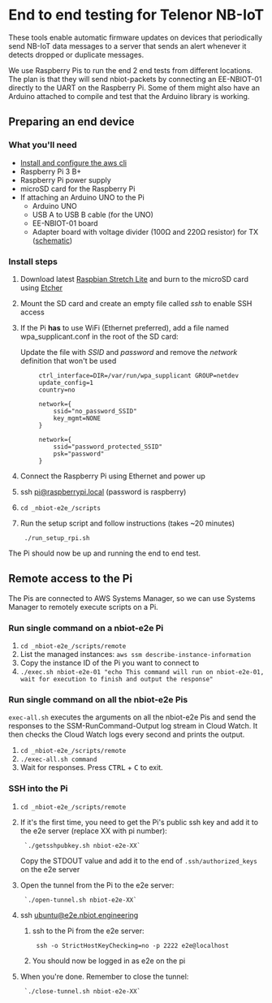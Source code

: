 # End to end testing for Telenor NB-IoT

These tools enable automatic firmware updates on devices that periodically send NB-IoT data messages to a server that sends an alert whenever it detects dropped or duplicate messages.

We use Raspberry Pis to run the end 2 end tests from different locations. The plan is that they will send nbiot-packets by connecting an EE-NBIOT-01 directly to the UART on the Raspberry Pi. Some of them might also have an Arduino attached to compile and test that the Arduino library is working.

## Preparing an end device

### What you'll need
* [Install and configure the aws cli](https://docs.aws.amazon.com/cli/latest/userguide/cli-chap-install.html)
* Raspberry Pi 3 B+
* Raspberry Pi power supply
* microSD card for the Raspberry Pi
* If attaching an Arduino UNO to the Pi
    * Arduino UNO
    * USB A to USB B cable (for the UNO)
    * EE-NBIOT-01 board
    * Adapter board with voltage divider (100Ω and 220Ω resistor) for TX ([schematic](https://docs.nbiot.engineering/tutorials/arduino-basic.html))


### Install steps

1. Download latest [Raspbian Stretch Lite](https://downloads.raspberrypi.org/raspbian_lite/images/raspbian_lite-2018-11-15/2018-11-13-raspbian-stretch-lite.zip) and burn to the microSD card using [Etcher](https://www.balena.io/etcher/)
1. Mount the SD card and create an empty file called _ssh_ to enable SSH access
1. If the Pi __has__ to use WiFi (Ethernet preferred), add a file named wpa_supplicant.conf in the root of the SD card:

    Update the file with _SSID_ and _password_ and remove the _network_ definition that won't be used

            ctrl_interface=DIR=/var/run/wpa_supplicant GROUP=netdev
            update_config=1
            country=no
            
            network={
                ssid="no_password_SSID"
                key_mgmt=NONE
            }
            
            network={
                ssid="password_protected_SSID"
                psk="password"
            }

1. Connect the Raspberry Pi using Ethernet and power up

1. ssh pi@raspberrypi.local (password is raspberry)

1. `cd _nbiot-e2e_/scripts`

1. Run the setup script and follow instructions (takes ~20 minutes)
    
        ./run_setup_rpi.sh
    
The Pi should now be up and running the end to end test.

## Remote access to the Pi

The Pis are connected to AWS Systems Manager, so we can use Systems Manager to remotely execute scripts on a Pi.

### Run single command on a nbiot-e2e Pi

1. `cd _nbiot-e2e_/scripts/remote`
1. List the managed instances: `aws ssm describe-instance-information`
1. Copy the instance ID of the Pi you want to connect to
1. `./exec.sh nbiot-e2e-01 "echo This command will run on nbiot-e2e-01, wait for execution to finish and output the response"`

### Run single command on all the nbiot-e2e Pis

`exec-all.sh` executes the arguments on all the nbiot-e2e Pis and send the
responses to the SSM-RunCommand-Output log stream in Cloud Watch. It then
checks the Cloud Watch logs every second and prints the output.

1. `cd _nbiot-e2e_/scripts/remote`
1. `./exec-all.sh command`
1. Wait for responses. Press <kbd>CTRL</kbd> + <kbd>C</kbd> to exit.


### SSH into the Pi

1. `cd _nbiot-e2e_/scripts/remote`
1. If it's the first time, you need to get the Pi's public ssh key and add it to the e2e server (replace XX with pi number):

        `./getsshpubkey.sh nbiot-e2e-XX`

    Copy the STDOUT value and add it to the end of `.ssh/authorized_keys` on the e2e server

1. Open the tunnel from the Pi to the e2e server:

        `./open-tunnel.sh nbiot-e2e-XX`

1. ssh ubuntu@e2e.nbiot.engineering
    1. ssh to the Pi from the e2e server:

            ssh -o StrictHostKeyChecking=no -p 2222 e2e@localhost

    1. You should now be logged in as e2e on the pi

1. When you're done. Remember to close the tunnel:

        `./close-tunnel.sh nbiot-e2e-XX`
